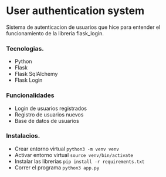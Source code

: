 # User authentication system

Sistema de autenticacion de usuarios que hice para entender el funcionamiento de la libreria flask_login. 

### Tecnologias.
- Python 
- Flask 
- Flask SqlAlchemy 
- Flask Login 

### Funcionalidades
- Login de usuarios registrados 
- Registro de usuarios nuevos
- Base de datos de usuarios 

### Instalacios. 
- Crear entorno virtual `python3 -m venv venv`
- Activar entorno virtual `source venv/bin/activate`
- Instalar las librerias `pip install -r requirements.txt`
- Correr el programa `python3 app.py`
